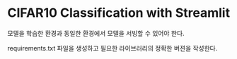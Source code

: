 # CIFAR10 Classification with Streamlit

모델을 학습한 환경과 동일한 환경에서 모델을 서빙할 수 있어야 한다.

requirements.txt 파일을 생성하고 필요한 라이브러리의 정확한 버젼을 작성한다.